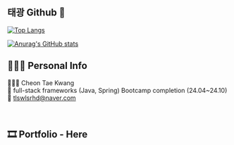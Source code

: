 ## 태광 Github 👋
[![Top Langs](https://github-readme-stats.vercel.app/api/top-langs/?username=tkcheon)](https://github.com/anuraghazra/github-readme-stats)


[![Anurag's GitHub stats](https://github-readme-stats.vercel.app/api?username=tkcheon)](https://github.com/anuraghazra/github-readme-stats)
<!--
**tkcheon/tkcheon** is a ✨ _special_ ✨ repository because its `README.md` (this file) appears on your GitHub profile.

Here are some ideas to get you started:

- 🔭 I’m currently working on ...
- 🌱 I’m currently learning ...
- 👯 I’m looking to collaborate on ...
- 🤔 I’m looking for help with ...
- 💬 Ask me about ...
- 📫 How to reach me: ...
- 😄 Pronouns: ...
- ⚡ Fun fact: ...

-->

## 👨🏻‍💻 Personal Info

  👨🏻‍💻 Cheon Tae Kwang <br>
  📖 full-stack frameworks (Java, Spring) Bootcamp completion (24.04~24.10)<br>
  📧 tlswlsrhd@naver.com<br>

<br>

## 🎞 Portfolio - <a ref="">Here</a>

<!--  -->

